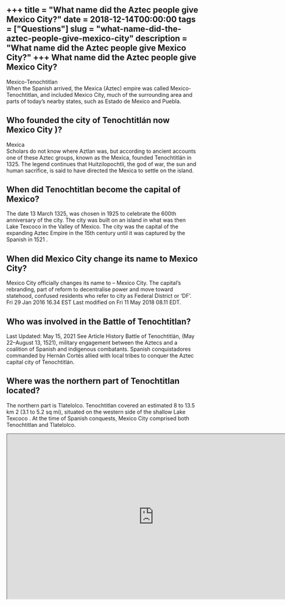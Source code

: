 +++
title = "What name did the Aztec people give Mexico City?"
date = 2018-12-14T00:00:00
tags = ["Questions"]
slug = "what-name-did-the-aztec-people-give-mexico-city"
description = "What name did the Aztec people give Mexico City?"
+++
What name did the Aztec people give Mexico City?
------------------------------------------------

Mexico-Tenochtitlan  
When the Spanish arrived, the Mexica (Aztec) empire was called Mexico-Tenochtitlan, and included Mexico City, much of the surrounding area and parts of today’s nearby states, such as Estado de Mexico and Puebla.

Who founded the city of Tenochtitlán now Mexico City )?
-------------------------------------------------------

Mexica  
Scholars do not know where Aztlan was, but according to ancient accounts one of these Aztec groups, known as the Mexica, founded Tenochtitlán in 1325. The legend continues that Huitzilopochtli, the god of war, the sun and human sacrifice, is said to have directed the Mexica to settle on the island.

When did Tenochtitlan become the capital of Mexico?
---------------------------------------------------

The date 13 March 1325, was chosen in 1925 to celebrate the 600th anniversary of the city. The city was built on an island in what was then Lake Texcoco in the Valley of Mexico. The city was the capital of the expanding Aztec Empire in the 15th century until it was captured by the Spanish in 1521 .

When did Mexico City change its name to Mexico City?
----------------------------------------------------

Mexico City officially changes its name to – Mexico City. The capital’s rebranding, part of reform to decentralise power and move toward statehood, confused residents who refer to city as Federal District or ‘DF’. Fri 29 Jan 2016 16.34 EST Last modified on Fri 11 May 2018 08.11 EDT.

Who was involved in the Battle of Tenochtitlan?
-----------------------------------------------

Last Updated: May 15, 2021 See Article History Battle of Tenochtitlán, (May 22–August 13, 1521), military engagement between the Aztecs and a coalition of Spanish and indigenous combatants. Spanish conquistadores commanded by Hernán Cortés allied with local tribes to conquer the Aztec capital city of Tenochtitlán.

Where was the northern part of Tenochtitlan located?
----------------------------------------------------

The northern part is Tlatelolco. Tenochtitlan covered an estimated 8 to 13.5 km 2 (3.1 to 5.2 sq mi), situated on the western side of the shallow Lake Texcoco . At the time of Spanish conquests, Mexico City comprised both Tenochtitlan and Tlatelolco.

<iframe allow="accelerometer; autoplay; clipboard-write; encrypted-media; gyroscope; picture-in-picture" allowfullscreen="" class="__youtube_prefs__  epyt-is-override  no-lazyload" data-no-lazy="1" data-origheight="433" data-origwidth="770" data-skipgform_ajax_framebjll="" height="433" id="_ytid_60794" loading="lazy" src="https://www.youtube.com/embed/QmQGNYAGZh4?enablejsapi=1&autoplay=0&cc_load_policy=0&cc_lang_pref=&iv_load_policy=1&loop=0&modestbranding=0&rel=1&fs=1&playsinline=0&autohide=2&theme=dark&color=red&controls=1&" title="YouTube player" width="770"></iframe>